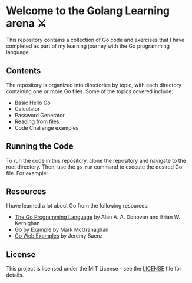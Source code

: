 # Welcome to the Golang Learning arena :crossed_swords: 
 
This repository contains a collection of Go code and exercises that I have completed as part of my learning journey with the Go programming language.

## Contents

The repository is organized into directories by topic, with each directory containing one or more Go files. Some of the topics covered include:

- Basic Hello Go 
- Calculator
- Password Generator
- Reading from files
- Code Challenge examples

## Running the Code

To run the code in this repository, clone the repository and navigate to the root directory. Then, use the `go run` command to execute the desired Go file. For example:


## Resources

I have learned a lot about Go from the following resources:

- [The Go Programming Language](https://www.gopl.io/) by Alan A. A. Donovan and Brian W. Kernighan
- [Go by Example](https://gobyexample.com/) by Mark McGranaghan
- [Go Web Examples](https://gowebexamples.com/) by Jeremy Saenz

## License

This project is licensed under the MIT License - see the [LICENSE](LICENSE) file for details.